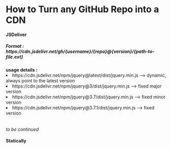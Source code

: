 <h1> How to Turn any GitHub Repo into a CDN </h1>

<h4> JSDeliver </h4>
<h5> Format :  https://cdn.jsdelivr.net/gh/{username}/{repo}@{version}/{path-to-file.ext} </h5>
<strong> usage details : </strong>
<br>
<li> https://cdn.jsdelivr.net/npm/jquery@latest/dist/jquery.min.js --> dynamic, always point to the latest version </li>
<li> https://cdn.jsdelivr.net/npm/jquery@3/dist/jquery.min.js --> fixed major version </li>
<li> https://cdn.jsdelivr.net/npm/jquery@3.7/dist/jquery.min.js --> fixed minor version </li>
<li> https://cdn.jsdelivr.net/npm/jquery@3.7.1/dist/jquery.min.js --> fixed version </li>
<br><br>
<em> to be continued </em>
<br>

<h4> Statically </h4>
